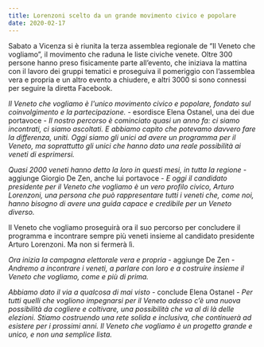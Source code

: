 ```yaml
---
title: Lorenzoni scelto da un grande movimento civico e popolare
date: 2020-02-17
---
```


Sabato a Vicenza si è riunita la terza assemblea regionale de “Il Veneto che vogliamo”, il movimento che raduna le liste civiche venete. Oltre 300 persone hanno preso fisicamente parte all’evento, che iniziava la mattina con il lavoro dei gruppi tematici e proseguiva il pomeriggio con l’assemblea vera e propria e un altro evento a chiudere, e altri 3000 si sono connessi per seguire la diretta Facebook.

_Il Veneto che vogliamo è l'unico movimento civico e popolare, fondato sul coinvolgimento e la partecipazione._ - esordisce Elena Ostanel, una dei due portavoce - _Il nostro percorso è cominciato quasi un anno fa: ci siamo incontrati, ci siamo ascoltati. E abbiamo capito che potevamo davvero fare la differenza, uniti. Oggi siamo gli unici ad avere un programma per il Veneto, ma soprattutto gli unici che hanno dato una reale possibilità ai veneti di esprimersi._

_Quasi 2000 veneti hanno detto la loro in questi mesi, in tutta la regione_ - aggiunge Giorgio De Zen, anche lui portavoce - _E oggi il candidato presidente per il Veneto che vogliamo è un vero profilo civico, Arturo Lorenzoni, una persona che può rappresentare tutti i veneti che, come noi, hanno bisogno di avere una guida capace e credibile per un Veneto diverso._

Il Veneto che vogliamo proseguirà ora il suo percorso per concludere il programma e incontrare sempre più veneti insieme al candidato presidente Arturo Lorenzoni. Ma non si fermerà lì.

_Ora inizia la campagna elettorale vera e propria_ - aggiunge De Zen - _Andremo a incontrare i veneti, a parlare con loro e a costruire insieme il Veneto che vogliamo, come e più di prima._

_Abbiamo dato il via a qualcosa di mai visto_ - conclude Elena Ostanel - _Per tutti quelli che vogliono impegnarsi per il Veneto adesso c’è una nuova possibilità da cogliere e coltivare, una possibilità che va al di là delle elezioni. Stiamo costruendo una rete solida e inclusiva, che continuerà ad esistere per i prossimi anni. Il Veneto che vogliamo è un progetto grande e unico, e non una semplice lista._